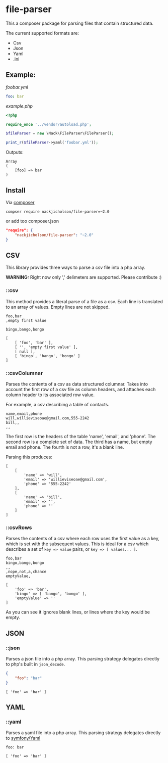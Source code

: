 file-parser
===

This a composer package for parsing files that contain structured data.

The current supported formats are:

- Csv
- Json
- Yaml
- .ini

## Example:

*foobar.yml*
```yaml
foo: bar
```
*example.php*
```php
<?php

require_once '../vendor/autoload.php';

$fileParser = new \Nack\FileParser\FileParser();

print_r($fileParser->yaml('foobar.yml'));
```
Outputs:
```
Array
(
    [foo] => bar
)
```

## Install

Via [composer](http://getComposer.org)

`compser require nackjicholson/file-parser=~2.0`

or add too composer.json
```json
"require": {
    "nackjicholson/file-parser": "~2.0"
}
```

## CSV

This library provides three ways to parse a csv file into a php array.

**WARNING:** Right now only ',' delimeters are supported. Please contribute :)

### ::csv

This method provides a literal parse of a file as a csv. Each line is translated to an array of values. Empty lines are not skipped.

```
foo,bar
,empty first value

bingo,bango,bongo
```
```
[
    [ 'foo', 'bar' ],
    [ '', 'empty first value' ],
    [ null ],
    [ 'bingo', 'bango', 'bongo' ]
]
```

### ::csvColumnar

Parses the contents of a csv as data structured columnar. Takes into account the first row of a csv file as column headers, and attaches each column header to its associated row value.

For example, a csv describing a table of contacts.
```
name,email,phone
will,willieviseoae@gmail.com,555-2242
bill,,
,,
```
The first row is the headers of the table 'name', 'email', and 'phone'.
The second row is a complete set of data.
The third has a name, but empty email and phone.
The fourth is not a row, it's a blank line.

Parsing this produces:
```
[
    [
        'name' => 'will',
        'email' => 'willieviseoae@gmail.com',
        'phone' => '555-2242'
    ],
    [
        'name' => 'bill',
        'email' => '',
        'phone' => ''
    ]
]
```

### ::csvRows

Parses the contents of a csv where each row uses the first value as a key, which is set with the subsequent values. This is ideal for a csv which describes a set of `key => value` pairs, or `key => [ values... ]`.

```
foo,bar
bingo,bango,bongo
,,
,nope,not,a,chance
emptyValue,
```
```
[
    'foo' => 'bar',
    'bingo' => [ 'bango', 'bongo' ],
    'emptyValue' => ''
]
```

As you can see it ignores blank lines, or lines where the key would be empty.

## JSON

### ::json

Parses a json file into a php array. This parsing strategy delegates directly to php's built in `json_decode`.

```json
{
    "foo": "bar"
}
```
```
[ 'foo' => 'bar' ]
```

## YAML

### ::yaml

Parses a yaml file into a php array. This parsing strategy delegates directly to [symfony/Yaml](http://github.com/symfony/Yaml)

```
foo: bar
```
```
[ 'foo' => 'bar' ]
```
